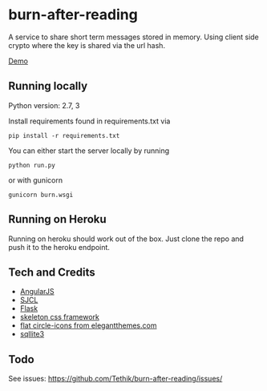 # burn-after-reading
A service to share short term messages stored in memory. Using client side
crypto where the key is shared via the url hash.

[Demo](https://burn.blacknode.se/)

## Running locally
Python version: 2.7, 3

Install requirements found in requirements.txt via
```
pip install -r requirements.txt
```

You can either start the server locally by running
```
python run.py
```
or with gunicorn
```
gunicorn burn.wsgi
```

## Running on Heroku

Running on heroku should work out of the box. Just clone the repo and push it
to the heroku endpoint.


## Tech and Credits
* [AngularJS](https://angularjs.org/)
* [SJCL](https://bitwiseshiftleft.github.io/sjcl/)
* [Flask](http://flask.pocoo.org/)
* [skeleton css framework](http://getskeleton.com)
* [flat circle-icons from elegantthemes.com](http://www.elegantthemes.com/blog/freebie-of-the-week/beautiful-flat-icon)
* [sqllite3](https://www.sqlite.org/)

## Todo
See issues:
https://github.com/Tethik/burn-after-reading/issues/
